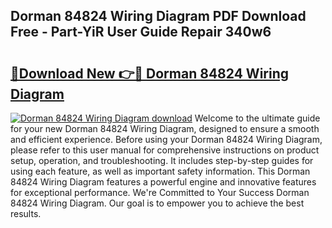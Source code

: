 ## Dorman 84824 Wiring Diagram PDF Download Free - Part-YiR User Guide Repair 340w6

# <h2><a href="http://dfk9rcr.blite.top/?on=Dorman+84824+Wiring+Diagram">🔗Download New 👉🔴 Dorman 84824 Wiring Diagram</a></h2>

[![Dorman 84824 Wiring Diagram download](https://i.imgur.com/lujVjoI.png)](http://dfk9rcr.blite.top/?on=Dorman+84824+Wiring+Diagram)
Welcome to the ultimate guide for your new Dorman 84824 Wiring Diagram, designed to ensure a smooth and efficient experience. Before using your Dorman 84824 Wiring Diagram, please refer to this user manual for comprehensive instructions on product setup, operation, and troubleshooting. It includes step-by-step guides for using each feature, as well as important safety information. This Dorman 84824 Wiring Diagram features a powerful engine and innovative features for exceptional performance. We're Committed to Your Success Dorman 84824 Wiring Diagram. Our goal is to empower you to achieve the best results.
